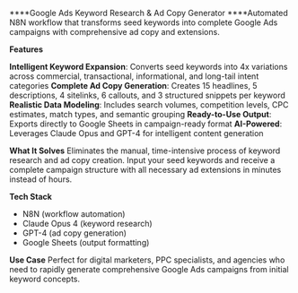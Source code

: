 ****Google Ads Keyword Research & Ad Copy Generator
****Automated N8N workflow that transforms seed keywords into complete Google Ads campaigns with comprehensive ad copy and extensions.


**Features**

**Intelligent Keyword Expansion**: Converts seed keywords into 4x variations across commercial, transactional, informational, and long-tail intent categories
**Complete Ad Copy Generation**: Creates 15 headlines, 5 descriptions, 4 sitelinks, 6 callouts, and 3 structured snippets per keyword
**Realistic Data Modeling**: Includes search volumes, competition levels, CPC estimates, match types, and semantic grouping
**Ready-to-Use Output**: Exports directly to Google Sheets in campaign-ready format
**AI-Powered**: Leverages Claude Opus and GPT-4 for intelligent content generation

**What It Solves**
Eliminates the manual, time-intensive process of keyword research and ad copy creation. Input your seed keywords and receive a complete campaign structure with all necessary ad extensions in minutes instead of hours.

**Tech Stack**

- N8N (workflow automation)
- Claude Opus 4 (keyword research)
- GPT-4 (ad copy generation)
- Google Sheets (output formatting)

**Use Case**
Perfect for digital marketers, PPC specialists, and agencies who need to rapidly generate comprehensive Google Ads campaigns from initial keyword concepts.
